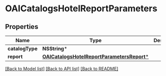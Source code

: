 # OAICatalogsHotelReportParameters

## Properties
Name | Type | Description | Notes
------------ | ------------- | ------------- | -------------
**catalogType** | **NSString*** |  | 
**report** | [**OAICatalogsHotelReportParametersReport***](OAICatalogsHotelReportParametersReport.md) |  | 

[[Back to Model list]](../README.md#documentation-for-models) [[Back to API list]](../README.md#documentation-for-api-endpoints) [[Back to README]](../README.md)


